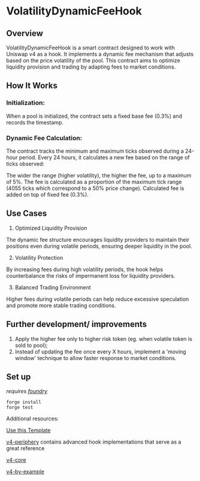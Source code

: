 # VolatilityDynamicFeeHook

## Overview
VolatilityDynamicFeeHook is a smart contract designed to work with Uniswap v4 as a hook. It implements a dynamic fee mechanism that adjusts based on the price volatility of the pool. This contract aims to optimize liquidity provision and trading by adapting fees to market conditions.

## How It Works

### Initialization:

When a pool is initialized, the contract sets a fixed base fee (0.3%) and records the timestamp.


### Dynamic Fee Calculation:

The contract tracks the minimum and maximum ticks observed during a 24-hour period.
Every 24 hours, it calculates a new fee based on the range of ticks observed:

The wider the range (higher volatility), the higher the fee, up to a maximum of 5%.
The fee is calculated as a proportion of the maximum tick range (4055 ticks which correspond to a 50% price change). Calculated fee is added on top of fixed fee (0.3%).


## Use Cases

1. Optimized Liquidity Provision

The dynamic fee structure encourages liquidity providers to maintain their positions even during volatile periods, ensuring deeper liquidity in the pool.

2. Volatility Protection

By increasing fees during high volatility periods, the hook helps counterbalance the risks of impermanent loss for liquidity providers.

3. Balanced Trading Environment

Higher fees during volatile periods can help reduce excessive speculation and promote more stable trading conditions.

## Further development/ improvements
1. Apply the higher fee only to higher risk token (eg. when volatile token is sold to pool);
2. Instead of updating the fee once every X hours, implement a 'moving window' technique to allow faster response to market conditions. 

## Set up

*requires [foundry](https://book.getfoundry.sh)*

```
forge install
forge test
```



Additional resources:

[Use this Template](https://github.com/uniswapfoundation/v4-template/generate)

[v4-periphery](https://github.com/uniswap/v4-periphery) contains advanced hook implementations that serve as a great reference

[v4-core](https://github.com/uniswap/v4-core)

[v4-by-example](https://v4-by-example.org)

